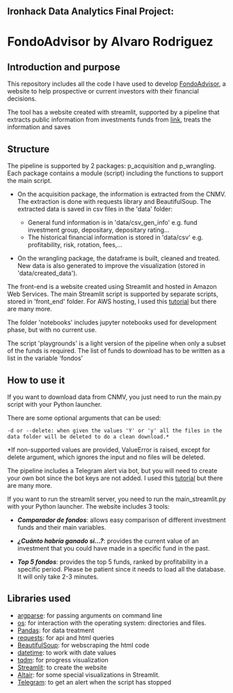 ## Ironhack Data Analytics Final Project: 
# FondoAdvisor by Alvaro Rodriguez

## **Introduction and purpose**

This repository includes all the code I have used to develop [FondoAdvisor](www.tbd.com), a website to help prospective or current investors with their financial decisions.

The tool has a website created with streamlit, supported by a pipeline that extracts public information from investments funds from [link](https://www.cnmv.es/), treats the information and saves

## **Structure**

The pipeline is supported by 2 packages: p_acquisition and p_wrangling. Each package contains a module (script) including the functions to support the main script.

- On the acquisition package, the information is extracted from the CNMV. The extraction is done with requests library and BeautifulSoup. The extracted data is saved in csv files in the 'data' folder:

    - General fund information is in 'data/csv_gen_info' e.g. fund investment group, depositary, depositary rating...
    - The historical financial information is stored in 'data/csv' e.g. profitability, risk, rotation, fees,...
    
    
- On the wrangling package, the dataframe is built, cleaned and treated. New data is also generated to improve the visualization (stored in 'data/created_data').

The front-end is a website created using Streamlit and hosted in Amazon Web Services. The main Streamlit script is supported by separate scripts, stored in 'front_end' folder. For AWS hosting, I used this [tutorial](https://towardsdatascience.com/how-to-deploy-a-streamlit-app-using-an-amazon-free-ec2-instance-416a41f69dc3) but there are many more.

The folder 'notebooks' includes jupyter notebooks used for development phase, but with no current use.

The script 'playgrounds' is a light version of the pipeline when only a subset of the funds is required. The list of funds to download has to be written as a list in the variable 'fondos'

## **How to use it**

If you want to download data from CNMV, you just need to run the main.py script with your Python launcher.

There are some optional arguments that can be used:
    
    -d or --delete: when given the values 'Y' or 'y' all the files in the data folder will be deleted to do a clean download.*  
*If non-supported values are provided, ValueError is raised, except for delete argument, which ignores the input and no files will be deleted.

The pipeline includes a Telegram alert via bot, but you will need to create your own bot since the bot keys are not added. I used this [tutorial](https://core.telegram.org/bots#:~:text=Use%20the%20%2Fnewbot%20command%20to,mentions%20and%20t.me%20links.) but there are many more.

If you want to run the streamlit server, you need to run the main_streamlit.py with your Python launcher. The website includes 3 tools:

- **_Comparador de fondos_**: allows easy comparison of different investment funds and their main variables.

- **_¿Cuánto habría ganado si...?_**: provides the current value of an investment that you could have made in a specific fund in the past.

- **_Top 5 fondos_**: provides the top 5 funds, ranked by profitability in a specific period. Please be patient since it needs to load all the database. It  will only take 2-3 minutes.

## **Libraries used**
- [argparse](https://docs.python.org/3/library/argparse.html): for passing arguments on command line
- [os](https://docs.python.org/3/library/os.html): for interaction with the operating system: directories and files.
- [Pandas](https://pandas.pydata.org/pandas-docs/stable/index.html): for data treatment
- [requests](https://requests.readthedocs.io/en/master/): for api and html queries
- [BeautifulSoup](https://www.crummy.com/software/BeautifulSoup/bs4/doc/): for webscraping the html code
- [datetime](https://docs.python.org/3/library/datetime.html): to work with date values
- [tqdm](https://tqdm.github.io/): for progress visualization
- [Streamlit](https://docs.streamlit.io/en/stable/): to create the website
- [Altair](https://altair-viz.github.io/): for some special visualizations in Streamlit.
- [Telegram](https://core.telegram.org/bots): to get an alert when the script has stopped
